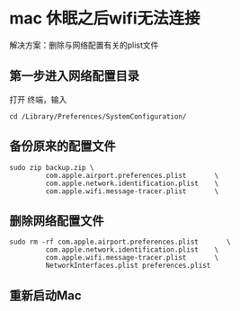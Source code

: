 # mac 休眠之后wifi无法连接

解决方案：删除与网络配置有关的plist文件
## 第一步进入网络配置目录
打开 终端，输入
```
cd /Library/Preferences/SystemConfiguration/
```
## 备份原来的配置文件
```
sudo zip backup.zip \
         com.apple.airport.preferences.plist       \
         com.apple.network.identification.plist    \
         com.apple.wifi.message-tracer.plist       \
```

## 删除网络配置文件

```
sudo rm -rf com.apple.airport.preferences.plist       \
         com.apple.network.identification.plist    \
         com.apple.wifi.message-tracer.plist       \
         NetworkInterfaces.plist preferences.plist
```

## 重新启动Mac